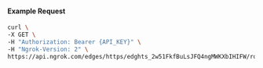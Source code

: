 <!-- Code generated for API Clients. DO NOT EDIT. -->

#### Example Request

```bash
curl \
-X GET \
-H "Authorization: Bearer {API_KEY}" \
-H "Ngrok-Version: 2" \
https://api.ngrok.com/edges/https/edghts_2w51FkfBuLsJFQ4ngMWKXbIHIFW/routes/edghtsrt_2w51Fe6RctTk6v3itw8EGe0aRuq/saml
```

